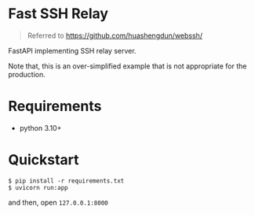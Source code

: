 # Fast SSH Relay

> Referred to https://github.com/huashengdun/webssh/

FastAPI implementing SSH relay server.

Note that, this is an over-simplified example that is not appropriate for the production.

# Requirements
- python 3.10+

# Quickstart
```
$ pip install -r requirements.txt
$ uvicorn run:app
```
and then, open `127.0.0.1:8000`
